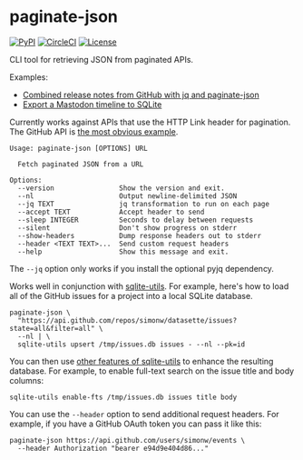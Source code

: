 # paginate-json

[![PyPI](https://img.shields.io/pypi/v/paginate-json.svg)](https://pypi.python.org/pypi/paginate-json)
[![CircleCI](https://circleci.com/gh/simonw/paginate-json.svg?style=svg)](https://circleci.com/gh/simonw/paginate-json)
[![License](https://img.shields.io/badge/license-Apache%202.0-blue.svg)](https://github.com/simonw/paginate-json/blob/master/LICENSE)

CLI tool for retrieving JSON from paginated APIs.

Examples:

- [Combined release notes from GitHub with jq and paginate-json](https://til.simonwillison.net/jq/combined-github-release-notes)
- [Export a Mastodon timeline to SQLite](https://til.simonwillison.net/mastodon/export-timeline-to-sqlite)

Currently works against APIs that use the HTTP Link header for pagination. The GitHub API is [the most obvious example](https://developer.github.com/v3/guides/traversing-with-pagination/).

    Usage: paginate-json [OPTIONS] URL

      Fetch paginated JSON from a URL

    Options:
      --version                Show the version and exit.
      --nl                     Output newline-delimited JSON
      --jq TEXT                jq transformation to run on each page
      --accept TEXT            Accept header to send
      --sleep INTEGER          Seconds to delay between requests
      --silent                 Don't show progress on stderr
      --show-headers           Dump response headers out to stderr
      --header <TEXT TEXT>...  Send custom request headers
      --help                   Show this message and exit.

The `--jq` option only works if you install the optional pyjq dependency.

Works well in conjunction with [sqlite-utils](https://github.com/simonw/sqlite-utils). For example, here's how to load all of the GitHub issues for a project into a local SQLite database.

    paginate-json \
      "https://api.github.com/repos/simonw/datasette/issues?state=all&filter=all" \
      --nl | \
      sqlite-utils upsert /tmp/issues.db issues - --nl --pk=id

You can then use [other features of sqlite-utils](https://sqlite-utils.readthedocs.io/en/latest/cli.html) to enhance the resulting database. For example, to enable full-text search on the issue title and body columns:

    sqlite-utils enable-fts /tmp/issues.db issues title body

You can use the `--header` option to send additional request headers. For example, if you have a GitHub OAuth token you can pass it like this:

    paginate-json https://api.github.com/users/simonw/events \
      --header Authorization "bearer e94d9e404d86..."
